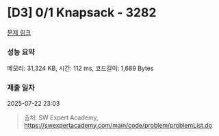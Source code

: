 # [D3] 0/1 Knapsack - 3282 

[문제 링크](https://swexpertacademy.com/main/code/problem/problemDetail.do?contestProbId=AWBJAVpqrzQDFAWr) 

### 성능 요약

메모리: 31,324 KB, 시간: 112 ms, 코드길이: 1,689 Bytes

### 제출 일자

2025-07-22 23:03



> 출처: SW Expert Academy, https://swexpertacademy.com/main/code/problem/problemList.do